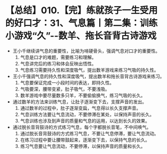 # 【总结】010.【完】练就孩子一生受用的好口才：31、气息篇丨第二集：训练小游戏“久”--数羊、拖长音背古诗游戏

-   王小千继续讲气息的重要性，比喻为啃硬骨头，强调气息对口才的重要性。
    1.  气息是口才的难题，需要练习和理解。
    2.  气息讲完后的练习和体会反映出悟性。
    3.  气息练习需要持久性和深度吸气，提出数羊游戏来练习气吸的持久性。
-   王小千强调气息的持久性和深度吸气，提出数羊和拖长音背古诗游戏来练习。
    1.  气息要保证完成一小段时间的表达，即持久性。
    2.  气吸要深，腰带变紧，肚子吸气，不要浅吸。
    3.  数羊游戏中要尽量数多只羊，不要偷偷换气，练习气吸的长久。
-   通过数羊的方法来训练气息，让肚子逐渐变下去，支撑声音的发出。
    1.  通过数羊的过程中，肚子逐渐变扁，气息得以长久支撑声音。
    2.  气息训练方法要让气息流动，不要停滞在某处，以保持声音的长久。
    3.  气息训练也涉及到声音的质量和气息的运用，以达到长久的效果。
-   通过脱长音背鼓诗的方式练习气息，每个字都脱长音笔，不中间唤气。
    1.  通过脱长音背鼓诗的方式练习气息，不要让气息停滞，要让气息流动。
    2.  在练习过程中要让腰带鼓起来，逐渐变下去，以保持气息的长久。
    3.  练习气息要让气息流动，不要停滞，以保持声音的质量和长久。